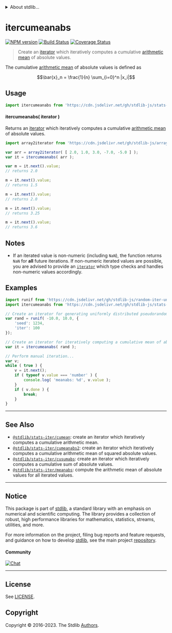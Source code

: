 <!--

@license Apache-2.0

Copyright (c) 2019 The Stdlib Authors.

Licensed under the Apache License, Version 2.0 (the "License");
you may not use this file except in compliance with the License.
You may obtain a copy of the License at

   http://www.apache.org/licenses/LICENSE-2.0

Unless required by applicable law or agreed to in writing, software
distributed under the License is distributed on an "AS IS" BASIS,
WITHOUT WARRANTIES OR CONDITIONS OF ANY KIND, either express or implied.
See the License for the specific language governing permissions and
limitations under the License.

-->


<details>
  <summary>
    About stdlib...
  </summary>
  <p>We believe in a future in which the web is a preferred environment for numerical computation. To help realize this future, we've built stdlib. stdlib is a standard library, with an emphasis on numerical and scientific computation, written in JavaScript (and C) for execution in browsers and in Node.js.</p>
  <p>The library is fully decomposable, being architected in such a way that you can swap out and mix and match APIs and functionality to cater to your exact preferences and use cases.</p>
  <p>When you use stdlib, you can be absolutely certain that you are using the most thorough, rigorous, well-written, studied, documented, tested, measured, and high-quality code out there.</p>
  <p>To join us in bringing numerical computing to the web, get started by checking us out on <a href="https://github.com/stdlib-js/stdlib">GitHub</a>, and please consider <a href="https://opencollective.com/stdlib">financially supporting stdlib</a>. We greatly appreciate your continued support!</p>
</details>

# itercumeanabs

[![NPM version][npm-image]][npm-url] [![Build Status][test-image]][test-url] [![Coverage Status][coverage-image]][coverage-url] <!-- [![dependencies][dependencies-image]][dependencies-url] -->

> Create an [iterator][mdn-iterator-protocol] which iteratively computes a cumulative [arithmetic mean][arithmetic-mean] of absolute values.

<section class="intro">

The cumulative [arithmetic mean][arithmetic-mean] of absolute values is defined as

<!-- <equation class="equation" label="eq:cumulative_arithmetic_mean_absolute_values" align="center" raw="\bar{x}_n = \frac{1}{n} \sum_{i=0}^n |x_i|" alt="Equation for the cumulative arithmetic mean of absolute values."> -->

```math
\bar{x}_n = \frac{1}{n} \sum_{i=0}^n |x_i|
```

<!-- <div class="equation" align="center" data-raw-text="\bar{x}_n = \frac{1}{n} \sum_{i=0}^n |x_i|" data-equation="eq:cumulative_arithmetic_mean_absolute_values">
    <img src="https://cdn.jsdelivr.net/gh/stdlib-js/stdlib@5979d3a5ef6baf7af9747de0630d8101a025da65/lib/node_modules/@stdlib/stats/iter/cumeanabs/docs/img/equation_cumulative_arithmetic_mean_absolute_values.svg" alt="Equation for the cumulative arithmetic mean of absolute values.">
    <br>
</div> -->

<!-- </equation> -->

</section>

<!-- /.intro -->

<!-- Package usage documentation. -->



<section class="usage">

## Usage

```javascript
import itercumeanabs from 'https://cdn.jsdelivr.net/gh/stdlib-js/stats-iter-cumeanabs@v0.1.0-deno/mod.js';
```

#### itercumeanabs( iterator )

Returns an [iterator][mdn-iterator-protocol] which iteratively computes a cumulative [arithmetic mean][arithmetic-mean] of absolute values.

```javascript
import array2iterator from 'https://cdn.jsdelivr.net/gh/stdlib-js/array-to-iterator@deno/mod.js';

var arr = array2iterator( [ 2.0, 1.0, 3.0, -7.0, -5.0 ] );
var it = itercumeanabs( arr );

var m = it.next().value;
// returns 2.0

m = it.next().value;
// returns 1.5

m = it.next().value;
// returns 2.0

m = it.next().value;
// returns 3.25

m = it.next().value;
// returns 3.6
```

</section>

<!-- /.usage -->

<!-- Package usage notes. Make sure to keep an empty line after the `section` element and another before the `/section` close. -->

<section class="notes">

## Notes

-   If an iterated value is non-numeric (including `NaN`), the function returns `NaN` for **all** future iterations. If non-numeric iterated values are possible, you are advised to provide an [`iterator`][mdn-iterator-protocol] which type checks and handles non-numeric values accordingly.

</section>

<!-- /.notes -->

<!-- Package usage examples. -->

<section class="examples">

## Examples

<!-- eslint no-undef: "error" -->

```javascript
import runif from 'https://cdn.jsdelivr.net/gh/stdlib-js/random-iter-uniform@deno/mod.js';
import itercumeanabs from 'https://cdn.jsdelivr.net/gh/stdlib-js/stats-iter-cumeanabs@v0.1.0-deno/mod.js';

// Create an iterator for generating uniformly distributed pseudorandom numbers:
var rand = runif( -10.0, 10.0, {
    'seed': 1234,
    'iter': 100
});

// Create an iterator for iteratively computing a cumulative mean of absolute values:
var it = itercumeanabs( rand );

// Perform manual iteration...
var v;
while ( true ) {
    v = it.next();
    if ( typeof v.value === 'number' ) {
        console.log( 'meanabs: %d', v.value );
    }
    if ( v.done ) {
        break;
    }
}
```

</section>

<!-- /.examples -->

<!-- Section to include cited references. If references are included, add a horizontal rule *before* the section. Make sure to keep an empty line after the `section` element and another before the `/section` close. -->

<section class="references">

</section>

<!-- /.references -->

<!-- Section for related `stdlib` packages. Do not manually edit this section, as it is automatically populated. -->

<section class="related">

* * *

## See Also

-   <span class="package-name">[`@stdlib/stats-iter/cumean`][@stdlib/stats/iter/cumean]</span><span class="delimiter">: </span><span class="description">create an iterator which iteratively computes a cumulative arithmetic mean.</span>
-   <span class="package-name">[`@stdlib/stats-iter/cumeanabs2`][@stdlib/stats/iter/cumeanabs2]</span><span class="delimiter">: </span><span class="description">create an iterator which iteratively computes a cumulative arithmetic mean of squared absolute values.</span>
-   <span class="package-name">[`@stdlib/stats-iter/cusumabs`][@stdlib/stats/iter/cusumabs]</span><span class="delimiter">: </span><span class="description">create an iterator which iteratively computes a cumulative sum of absolute values.</span>
-   <span class="package-name">[`@stdlib/stats-iter/meanabs`][@stdlib/stats/iter/meanabs]</span><span class="delimiter">: </span><span class="description">compute the arithmetic mean of absolute values for all iterated values.</span>

</section>

<!-- /.related -->

<!-- Section for all links. Make sure to keep an empty line after the `section` element and another before the `/section` close. -->


<section class="main-repo" >

* * *

## Notice

This package is part of [stdlib][stdlib], a standard library with an emphasis on numerical and scientific computing. The library provides a collection of robust, high performance libraries for mathematics, statistics, streams, utilities, and more.

For more information on the project, filing bug reports and feature requests, and guidance on how to develop [stdlib][stdlib], see the main project [repository][stdlib].

#### Community

[![Chat][chat-image]][chat-url]

---

## License

See [LICENSE][stdlib-license].


## Copyright

Copyright &copy; 2016-2023. The Stdlib [Authors][stdlib-authors].

</section>

<!-- /.stdlib -->

<!-- Section for all links. Make sure to keep an empty line after the `section` element and another before the `/section` close. -->

<section class="links">

[npm-image]: http://img.shields.io/npm/v/@stdlib/stats-iter-cumeanabs.svg
[npm-url]: https://npmjs.org/package/@stdlib/stats-iter-cumeanabs

[test-image]: https://github.com/stdlib-js/stats-iter-cumeanabs/actions/workflows/test.yml/badge.svg?branch=v0.1.0
[test-url]: https://github.com/stdlib-js/stats-iter-cumeanabs/actions/workflows/test.yml?query=branch:v0.1.0

[coverage-image]: https://img.shields.io/codecov/c/github/stdlib-js/stats-iter-cumeanabs/main.svg
[coverage-url]: https://codecov.io/github/stdlib-js/stats-iter-cumeanabs?branch=main

<!--

[dependencies-image]: https://img.shields.io/david/stdlib-js/stats-iter-cumeanabs.svg
[dependencies-url]: https://david-dm.org/stdlib-js/stats-iter-cumeanabs/main

-->

[chat-image]: https://img.shields.io/gitter/room/stdlib-js/stdlib.svg
[chat-url]: https://app.gitter.im/#/room/#stdlib-js_stdlib:gitter.im

[stdlib]: https://github.com/stdlib-js/stdlib

[stdlib-authors]: https://github.com/stdlib-js/stdlib/graphs/contributors

[umd]: https://github.com/umdjs/umd
[es-module]: https://developer.mozilla.org/en-US/docs/Web/JavaScript/Guide/Modules

[deno-url]: https://github.com/stdlib-js/stats-iter-cumeanabs/tree/deno
[umd-url]: https://github.com/stdlib-js/stats-iter-cumeanabs/tree/umd
[esm-url]: https://github.com/stdlib-js/stats-iter-cumeanabs/tree/esm
[branches-url]: https://github.com/stdlib-js/stats-iter-cumeanabs/blob/main/branches.md

[stdlib-license]: https://raw.githubusercontent.com/stdlib-js/stats-iter-cumeanabs/main/LICENSE

[arithmetic-mean]: https://en.wikipedia.org/wiki/Arithmetic_mean

[mdn-iterator-protocol]: https://developer.mozilla.org/en-US/docs/Web/JavaScript/Reference/Iteration_protocols#The_iterator_protocol

<!-- <related-links> -->

[@stdlib/stats/iter/cumean]: https://github.com/stdlib-js/stats-iter-cumean/tree/deno

[@stdlib/stats/iter/cumeanabs2]: https://github.com/stdlib-js/stats-iter-cumeanabs2/tree/deno

[@stdlib/stats/iter/cusumabs]: https://github.com/stdlib-js/stats-iter-cusumabs/tree/deno

[@stdlib/stats/iter/meanabs]: https://github.com/stdlib-js/stats-iter-meanabs/tree/deno

<!-- </related-links> -->

</section>

<!-- /.links -->
